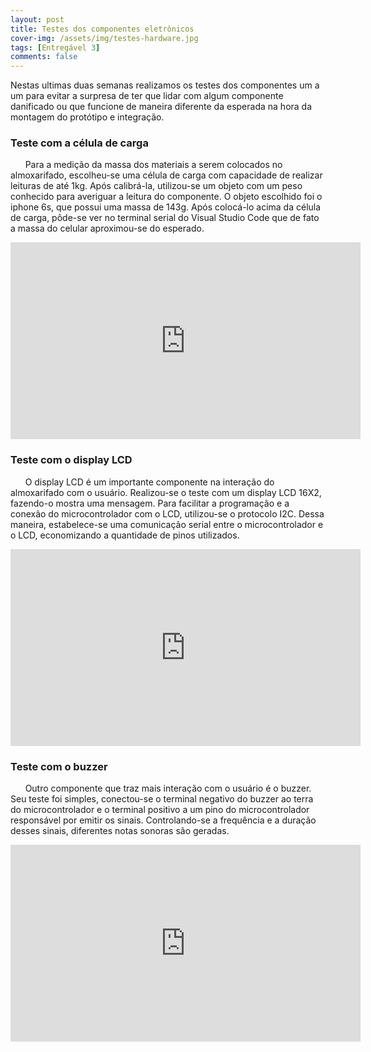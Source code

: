 ```yaml
---
layout: post
title: Testes dos componentes eletrônicos
cover-img: /assets/img/testes-hardware.jpg
tags: [Entregável 3]
comments: false
---
```



Nestas ultimas duas semanas realizamos os testes dos componentes um a um para evitar a surpresa de ter que lidar com algum componente
danificado  ou que funcione de maneira diferente da esperada na hora da montagem do protótipo e integração.

### Teste com a célula de carga

&nbsp;&nbsp;&nbsp;&nbsp;&nbsp;&nbsp;Para a medição da massa dos materiais a serem colocados no almoxarifado, escolheu-se uma
célula de carga com capacidade de realizar
leituras de até 1kg. Após calibrá-la, utilizou-se um objeto com um peso conhecido para averiguar a leitura do componente. O objeto
escolhido foi o iphone 6s, que possui uma massa de 143g. Após colocá-lo acima da célula de carga, pôde-se ver no terminal serial do Visual
Studio Code que de fato a massa do celular aproximou-se do esperado.

<iframe class="center" width="560" height="315" src="https://www.youtube.com/embed/Ajj7YRJuhP4" title="YouTube video player" 
frameborder="0" allow="accelerometer; autoplay; clipboard-write; encrypted-media; gyroscope; picture-in-picture" 
allowfullscreen></iframe>

### Teste com o display LCD

&nbsp;&nbsp;&nbsp;&nbsp;&nbsp;&nbsp;O display LCD é um importante componente na interação do almoxarifado com o usuário.
Realizou-se o teste com um display LCD 16X2, fazendo-o mostra uma mensagem. Para facilitar a programação e a conexão do
microcontrolador com o LCD, utilizou-se o protocolo I2C. Dessa maneira, estabelece-se uma comunicação serial entre o microcontrolador
e o LCD, economizando a quantidade de pinos utilizados.

<iframe class="center" width="560" height="315" src="https://www.youtube.com/embed/UnSiz0D8JMI" title="YouTube video player"
frameborder="0" allow="accelerometer; autoplay; clipboard-write; encrypted-media; gyroscope; picture-in-picture"
allowfullscreen></iframe>

### Teste com o buzzer

&nbsp;&nbsp;&nbsp;&nbsp;&nbsp;&nbsp;Outro componente que traz mais interação com o usuário é o buzzer. Seu teste foi simples, conectou-se
o terminal negativo do buzzer ao terra do microcontrolador e o terminal positivo a um pino do microcontrolador responsável por emitir os
sinais. Controlando-se a frequência e a duração desses sinais, diferentes notas sonoras são geradas.

<iframe class="center" width="560" height="315" src="https://www.youtube.com/embed/zysUuyP_YAs" title="YouTube video player"
frameborder="0" allow="accelerometer; autoplay; clipboard-write; encrypted-media; gyroscope; picture-in-picture" 
allowfullscreen></iframe>
                                                                                                                
                                                                                                              
